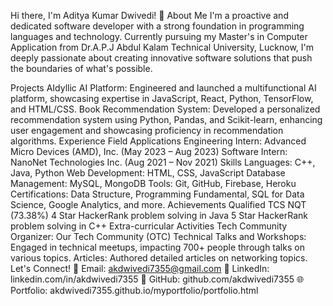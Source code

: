 Hi there, I'm Aditya Kumar Dwivedi! 👋
About Me
I'm a proactive and dedicated software developer with a strong foundation in programming languages and technology. Currently pursuing my Master's in Computer Application from Dr.A.P.J Abdul Kalam Technical University, Lucknow, I'm deeply passionate about creating innovative software solutions that push the boundaries of what's possible.

Projects
AIdyllic AI Platform: Engineered and launched a multifunctional AI platform, showcasing expertise in JavaScript, React, Python, TensorFlow, and HTML/CSS.
Book Recommendation System: Developed a personalized recommendation system using Python, Pandas, and Scikit-learn, enhancing user engagement and showcasing proficiency in recommendation algorithms.
Experience
Field Applications Engineering Intern: Advanced Micro Devices (AMD), Inc. (May 2023 – Aug 2023)
Software Intern: NanoNet Technologies Inc. (Aug 2021 – Nov 2021)
Skills
Languages: C++, Java, Python
Web Development: HTML, CSS, JavaScript
Database Management: MySQL, MongoDB
Tools: Git, GitHub, Firebase, Heroku
Certifications: Data Structure, Programming Fundamental, SQL for Data Science, Google Analytics, and more.
Achievements
Qualified TCS NQT (73.38%)
4 Star HackerRank problem solving in Java
5 Star HackerRank problem solving in C++
Extra-curricular Activities
Tech Community Organizer: Our Tech Community (OTC)
Technical Talks and Workshops: Engaged in technical meetups, impacting 700+ people through talks on various topics.
Articles: Authored detailed articles on networking topics.
Let's Connect!
📧 Email: akdwivedi7355@gmail.com
🔗 LinkedIn: linkedin.com/in/akdwivedi7355
🐙 GitHub: github.com/akdwivedi7355
🌐 Portfolio: akdwivedi7355.github.io/myportfolio/portfolio.html
